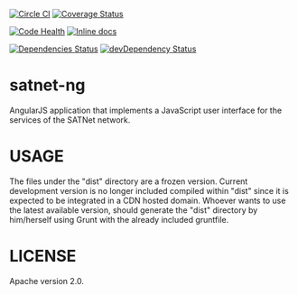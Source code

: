 <!--[![Build Status](https://travis-ci.org/satnet-project/satnet-ng.svg?branch=master)](https://travis-ci.org/satnet-project/satnet-ng)-->

[![Circle CI](https://circleci.com/gh/satnet-project/satnet-ng.svg?style=shield)](https://circleci.com/gh/satnet-project/satnet-ng)
[![Coverage Status](https://coveralls.io/repos/satnet-project/satnet-ng/badge.svg)](https://coveralls.io/r/satnet-project/satnet-ng)

[![Code Health](https://landscape.io/github/satnet-project/satnet-ng/master/landscape.svg?style=flat)](https://landscape.io/github/satnet-project/satnet-ng/master)
[![Inline docs](http://inch-ci.org/github/satnet-project/satnet-ng.png)](http://inch-ci.org/github/satnet-project/satnet-ng)

[![Dependencies Status](https://david-dm.org/satnet-project/satnet-ng.svg)](https://david-dm.org/satnet-project/satnet-ng.svg)
[![devDependency Status](https://david-dm.org/satnet-project/satnet-ng/dev-status.svg)](https://david-dm.org/satnet-project/satnet-ng#info=devDependencies)

satnet-ng
================
AngularJS application that implements a JavaScript user interface for the services of the SATNet network.

USAGE
================
The files under the "dist" directory are a frozen version. Current development version is no longer included compiled within "dist" since it is expected to be integrated in a CDN hosted domain. Whoever wants to use the latest available version, should generate the "dist" directory by him/herself using Grunt with the already included gruntfile.

LICENSE
================
Apache version 2.0.
